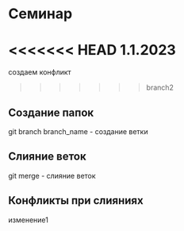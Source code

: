 # Семинар
<<<<<<< HEAD
1.1.2023
=======
создаем конфликт
>>>>>>> branch2
## Создание папок
git branch branch_name - создание ветки
## Слияние веток
git merge - слияние веток
## Конфликты при слияниях
изменение1